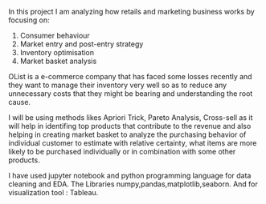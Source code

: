 In this project I am analyzing how retails and marketing business works by focusing on:
1. Consumer behaviour
2. Market entry and post-entry strategy
3. Inventory optimisation
4. Market basket analysis 

OList is a e-commerce company that has faced some losses recently and
they want to manage their inventory very well so as to reduce any unnecessary costs that they might be bearing and understanding the root cause.

I will be using methods likes Apriori Trick, Pareto Analysis, Cross-sell as it will help in identifing top products that contribute to the revenue and also helping in creating market basket to analyze the purchasing behavior of individual customer to estimate with relative certainty, what items are more likely to be purchased individually or in combination with some other products.

I have used jupyter notebook and python programming language for data cleaning and EDA. The Libraries numpy,pandas,matplotlib,seaborn. And for visualization tool : Tableau.